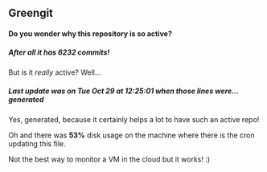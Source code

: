 ## Greengit

#### Do you wonder why this repository is so active?

##### After all it has 6232 commits!

But is it *really* active? Well...

##### Last update was on Tue Oct 29 at 12:25:01 when those lines were... generated

Yes, generated, because it certainly helps a lot to have such an active repo!

Oh and there was **53%** disk usage on the machine
where there is the cron updating this file.

Not the best way to monitor a VM in the cloud but it works! :)
